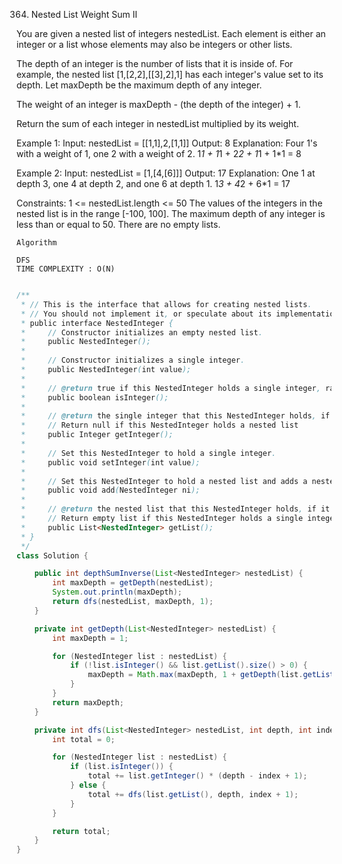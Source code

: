 364. Nested List Weight Sum II

You are given a nested list of integers nestedList. Each element is either an integer or a list whose elements may also be integers or other lists.

The depth of an integer is the number of lists that it is inside of. For example, the nested list [1,[2,2],[[3],2],1] has each integer's value set to its depth. Let maxDepth be the maximum depth of any integer.

The weight of an integer is maxDepth - (the depth of the integer) + 1.

Return the sum of each integer in nestedList multiplied by its weight.

 
Example 1:
Input: nestedList = [[1,1],2,[1,1]]
Output: 8
Explanation: Four 1's with a weight of 1, one 2 with a weight of 2.
1*1 + 1*1 + 2*2 + 1*1 + 1*1 = 8

Example 2:
Input: nestedList = [1,[4,[6]]]
Output: 17
Explanation: One 1 at depth 3, one 4 at depth 2, and one 6 at depth 1.
1*3 + 4*2 + 6*1 = 17
 
Constraints:
1 <= nestedList.length <= 50
The values of the integers in the nested list is in the range [-100, 100].
The maximum depth of any integer is less than or equal to 50.
There are no empty lists.

```approach
Algorithm

DFS
TIME COMPLEXITY : O(N)

```

```java

/**
 * // This is the interface that allows for creating nested lists.
 * // You should not implement it, or speculate about its implementation
 * public interface NestedInteger {
 *     // Constructor initializes an empty nested list.
 *     public NestedInteger();
 *
 *     // Constructor initializes a single integer.
 *     public NestedInteger(int value);
 *
 *     // @return true if this NestedInteger holds a single integer, rather than a nested list.
 *     public boolean isInteger();
 *
 *     // @return the single integer that this NestedInteger holds, if it holds a single integer
 *     // Return null if this NestedInteger holds a nested list
 *     public Integer getInteger();
 *
 *     // Set this NestedInteger to hold a single integer.
 *     public void setInteger(int value);
 *
 *     // Set this NestedInteger to hold a nested list and adds a nested integer to it.
 *     public void add(NestedInteger ni);
 *
 *     // @return the nested list that this NestedInteger holds, if it holds a nested list
 *     // Return empty list if this NestedInteger holds a single integer
 *     public List<NestedInteger> getList();
 * }
 */
class Solution {

    public int depthSumInverse(List<NestedInteger> nestedList) {
        int maxDepth = getDepth(nestedList);
        System.out.println(maxDepth);
        return dfs(nestedList, maxDepth, 1);
    }

    private int getDepth(List<NestedInteger> nestedList) {
        int maxDepth = 1;

        for (NestedInteger list : nestedList) {
            if (!list.isInteger() && list.getList().size() > 0) {
                maxDepth = Math.max(maxDepth, 1 + getDepth(list.getList()));
            }
        }
        return maxDepth;
    }

    private int dfs(List<NestedInteger> nestedList, int depth, int index) {
        int total = 0;

        for (NestedInteger list : nestedList) {
            if (list.isInteger()) {
                total += list.getInteger() * (depth - index + 1);
            } else {
                total += dfs(list.getList(), depth, index + 1);
            }
        }

        return total;
    }
}

```
